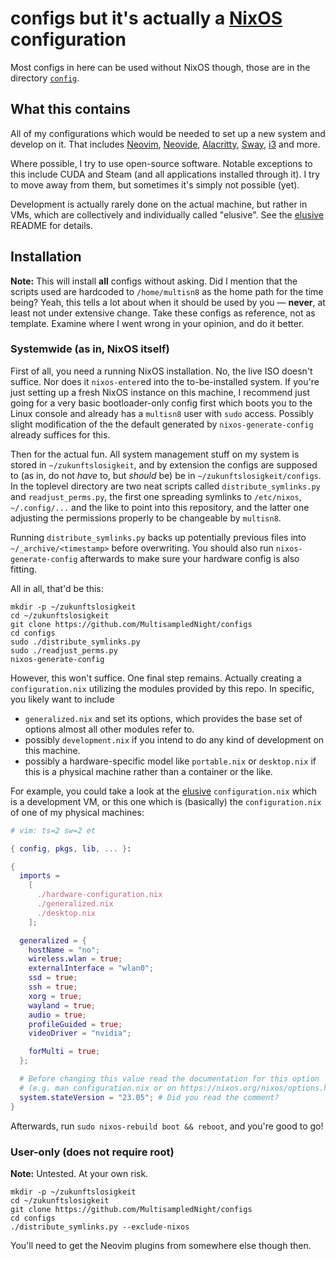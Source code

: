 # configs but it's actually a [NixOS](https://nixos.org) configuration

Most configs in here can be used without NixOS though, those are in the directory [`config`](./config).

## What this contains

All of my configurations which would be needed to set up a new system and develop on it. That includes [Neovim], [Neovide], [Alacritty], [Sway], [i3] and more.

Where possible, I try to use open-source software. Notable exceptions to this include CUDA and Steam (and all applications installed through it). I try to move away from them, but sometimes it's simply not possible (yet).

Development is actually rarely done on the actual machine, but rather in VMs, which are collectively and individually called "elusive". See the [elusive] README for details.

[Neovim]: https://neovim.io/
[Neovide]: https://neovide.dev/
[Alacritty]: https://alacritty.org/
[Sway]: https://alacritty.org/
[i3]: https://i3wm.org/

## Installation

**Note:** This will install **all** configs without asking. Did I mention that the scripts used are hardcoded to `/home/multisn8` as the home path for the time being? Yeah, this tells a lot about when it should be used by you — **never**, at least not under extensive change. Take these configs as reference, not as template. Examine where I went wrong in your opinion, and do it better.

### Systemwide (as in, NixOS itself)

First of all, you need a running NixOS installation. No, the live ISO doesn't suffice. Nor does it `nixos-enter`ed into the to-be-installed system. If you're just setting up a fresh NixOS instance on this machine, I recommend just going for a very basic bootloader-only config first which boots you to the Linux console and already has a `multisn8` user with `sudo` access. Possibly slight modification of the the default generated by `nixos-generate-config` already suffices for this.

Then for the actual fun. All system management stuff on my system is stored in `~/zukunftslosigkeit`, and by extension the configs are supposed to (as in, do not _have_ to, but _should_ be) be in `~/zukunftslosigkeit/configs`. In the toplevel directory are two neat scripts called `distribute_symlinks.py` and `readjust_perms.py`, the first one spreading symlinks to `/etc/nixos`, `~/.config/...` and the like to point into this repository, and the latter one adjusting the permissions properly to be changeable by `multisn8`.

Running `distribute_symlinks.py` backs up potentially previous files into `~/_archive/<timestamp>` before overwriting. You should also run `nixos-generate-config` afterwards to make sure your hardware config is also fitting.

All in all, that'd be this:

```console
mkdir -p ~/zukunftslosigkeit
cd ~/zukunftslosigkeit
git clone https://github.com/MultisampledNight/configs
cd configs
sudo ./distribute_symlinks.py
sudo ./readjust_perms.py
nixos-generate-config
```

However, this won't suffice. One final step remains. Actually creating a `configuration.nix` utilizing the modules provided by this repo. In specific, you likely want to include

- `generalized.nix` and set its options, which provides the base set of options almost all other modules refer to.
- possibly `development.nix` if you intend to do any kind of development on this machine.
- possibly a hardware-specific model like `portable.nix` or `desktop.nix` if this is a physical machine rather than a container or the like.

For example, you could take a look at the [elusive] `configuration.nix` which is a development VM, or this one which is (basically) the `configuration.nix` of one of my physical machines:

```nix
# vim: ts=2 sw=2 et

{ config, pkgs, lib, ... }:

{
  imports =
    [
      ./hardware-configuration.nix
      ./generalized.nix
      ./desktop.nix
    ];

  generalized = {
    hostName = "no";
    wireless.wlan = true;
    externalInterface = "wlan0";
    ssd = true;
    ssh = true;
    xorg = true;
    wayland = true;
    audio = true;
    profileGuided = true;
    videoDriver = "nvidia";

    forMulti = true;
  };

  # Before changing this value read the documentation for this option
  # (e.g. man configuration.nix or on https://nixos.org/nixos/options.html).
  system.stateVersion = "23.05"; # Did you read the comment?
}
```

Afterwards, run `sudo nixos-rebuild boot && reboot`, and you're good to go!

### User-only (does not require root)

**Note:** Untested. At your own risk.

```console
mkdir -p ~/zukunftslosigkeit
cd ~/zukunftslosigkeit
git clone https://github.com/MultisampledNight/configs
cd configs
./distribute_symlinks.py --exclude-nixos
```

You'll need to get the Neovim plugins from somewhere else though then.

[elusive]: ./nixos/elusive
